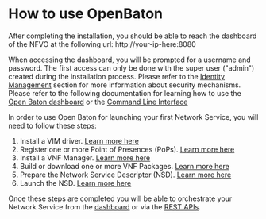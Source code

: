 # How to use OpenBaton

After completing the installation, you should be able to reach the dashboard of the NFVO at the following url: http://your-ip-here:8080

When accessing the dashboard, you will be prompted for a username and password. The first access can only be done with the super user ("admin") created during the installation process. Please refer to the [Identity Management][security] section for more information about security mechanisms. 
Please refer to the following documentation for learning how to use the [Open Baton dashboard][dashboard] or the [Command Line Interface][cli]

In order to use Open Baton for launching your first Network Service, you will need to follow these steps:

1. Install a VIM driver. [Learn more here][vim-driver]
2. Register one or more Point of Presences (PoPs). [Learn more here][vim-registration]
3. Install a VNF Manager. [Learn more here][vnfm-intro]
4. Build or download one or more VNF Packages. [Learn more here][vnf-pacakge]
5. Prepare the Network Service Descriptor (NSD). [Learn more here][ns-descriptor]
6. Launch the NSD. [Learn more here][dashboard]

Once these steps are completed you will be able to orchestrate your Network Service from the [dashboard][dashboard] or via the [REST APIs][rest-api]. 

[cli]: nfvo-how-to-use-cli
[dashboard]: nfvo-how-to-use-gui
[generic]: vnfm-generic
[juju]: vnfm-juju
[ns-descriptor]: ns-descriptor
[vim-driver]: vim-driver
[vim-registration]: vim-instance
[vnfm-intro]: vnfm-intro
[vnf-pacakge]: vnf-package
[rest-api]: http://get.openbaton.org/openbaton-nfvo-api/
[security]: security


<!---
Script for open external links in a new tab
-->
<script type="text/javascript" charset="utf-8">
      // Creating custom :external selector
      $.expr[':'].external = function(obj){
          return !obj.href.match(/^mailto\:/)
                  && (obj.hostname != location.hostname);
      };
      $(function(){
        $('a:external').addClass('external');
        $(".external").attr('target','_blank');
      })
</script>
